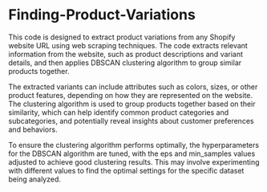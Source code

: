 # Finding-Product-Variations
This code is designed to extract product variations from any Shopify website URL using web scraping techniques. The code extracts relevant information from the website, such as product descriptions and variant details, and then applies DBSCAN clustering algorithm to group similar products together.

The extracted variants can include attributes such as colors, sizes, or other product features, depending on how they are represented on the website. The clustering algorithm is used to group products together based on their similarity, which can help identify common product categories and subcategories, and potentially reveal insights about customer preferences and behaviors.

To ensure the clustering algorithm performs optimally, the hyperparameters for the DBSCAN algorithm are tuned, with the eps and min_samples values adjusted to achieve good clustering results. This may involve experimenting with different values to find the optimal settings for the specific dataset being analyzed.
